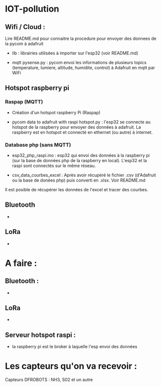 # IOT-pollution

## Wifi / Cloud :

Lire README.md pour connaitre la procedure pour envoyer des donnees de la pycom à adafruit

- lib : librairies utilisées à importer sur l'esp32 (voir README.md)

- mqtt pysense.py : pycom envoi les informations de plusieurs topics (temperature, lumiere, altitude, humidite, control) à Adafruit en mqtt par WiFi

## Hotspot raspberry pi

### Raspap (MQTT)

- Création d'un hotspot raspberry Pi (Raspap)

- pycom data to adafruit with raspi hotspot.py : l'esp32 se connecte au hotspot de la raspberry pour envoyer des données à adafruit. La raspberry est en hotspot et connecté en ethernet (ou autre) à internet.
    

### Database php (sans MQTT)

- esp32_php_raspi.ino : esp32 qui envoi des données à la raspberry pi (sur la base de données php de la raspberry en local). L'esp32 et la raspi sont connectés sur le même réseau.

- csv_data_courbes_excel : Après avoir récupéré le fichier .csv (d'Adafruit ou la base de donées php) puis converti en .xlsx. Voir README.md

Il est posible de récupérer les données de l'excel et tracer des courbes.

## Bluetooth

- 

## LoRa

- 

# A faire :
## Bluetooth : 

-

## LoRa

-

## Serveur hotspot raspi :

- la raspberry pi est le broker à laquelle l'esp envoi des données


# Les capteurs qu'on va recevoir :

Capteurs DFROBOTS : NH3, S02 et un autre
